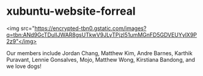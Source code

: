 # xubuntu-website-forreal
<html> 
<head>
  <title>
    <center>Welcome to the Xubuntu website!</center>
  </title>
<body>
<p>

<img src="https://encrypted-tbn0.gstatic.com/images?q=tbn:ANd9GcTDulIJWAR8gsUTkwV9JLyTPjzI51umMGnFD5GDVEUYylX9P2z9"</img>
</p>
  <p>Our members include Jordan Chang, Matthew Kim, Andre Barnes, Karthik Puravant, Lennie Gonsalves, Mojo, Matthew Wong, Kirstiana Bandong, and we love dogs!</p>
</body>
</head>
</html>
  
